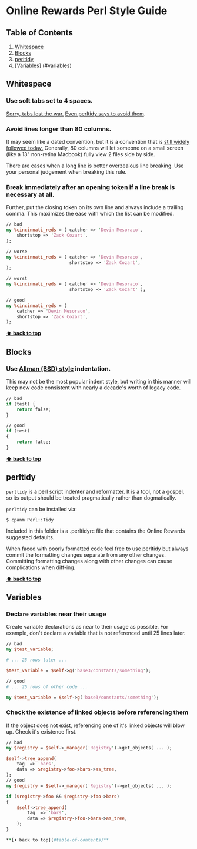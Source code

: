 # Online Rewards Perl Style Guide

## Table of Contents
  1. [Whitespace](#whitespace)
  1. [Blocks](#blocks)
  1. [perltidy](#perltidy)
  1. [Variables] (#variables)

## Whitespace

### Use soft tabs set to 4 spaces.
[Sorry, tabs lost the war.](http://sideeffect.kr/popularconvention) [Even perltidy says to avoid them](http://perltidy.sourceforge.net/perltidy.html#tabs).

### Avoid lines longer than 80 columns.

It may seem like a dated convention, but it is a convention that is [still widely followed today.](http://sideeffect.kr/popularconvention) Generally, 80 columns will let someone on a small screen (like a 13" non-retina Macbook) fully view 2 files side by side.

There are cases when a long line is better overzealous line breaking. Use your personal judgement when breaking this rule.

### Break immediately after an opening token if a line break is necessary at all.

Further, put the closing token on its own line and always include a trailing comma. This maximizes the ease with which the list can be modified.
```perl
// bad
my %cincinnati_reds = ( catcher => 'Devin Mesoraco',
    shortstop => 'Zack Cozart',
);

// worse
my %cincinnati_reds = ( catcher => 'Devin Mesoraco',
                        shortstop => 'Zack Cozart',
);

// worst
my %cincinnati_reds = ( catcher => 'Devin Mesoraco',
                        shortstop => 'Zack Cozart' );

// good
my %cincinnati_reds = (
    catcher => 'Devin Mesoraco',
    shortstop => 'Zack Cozart',
);
```

**[⬆ back to top](#table-of-contents)**

## Blocks

### Use [Allman (BSD) style](https://en.wikipedia.org/wiki/Indent_style#Allman_style) indentation.

This may not be the most popular indent style, but writing in this manner will keep new code consistent with nearly a decade's worth of legacy code.
```perl
// bad
if (test) {
    return false;
}

// good
if (test)
{
    return false;
}
```

**[⬆ back to top](#table-of-contents)**

## perltidy
`perltidy` is a perl script indenter and reformatter. It is a tool, not a gospel, so its output should be treated pragmatically rather than dogmatically.

`perltidy` can be installed via:

```shell
$ cpanm Perl::Tidy
```

Included in this folder is a .perltidyrc file that contains the Online Rewards suggested defaults.

When faced with poorly formatted code feel free to use perltidy but always commit the formatting changes separate from any other changes. Committing formatting changes along with other changes can cause complications when diff-ing.

**[⬆ back to top](#table-of-contents)**

## Variables

### Declare variables near their usage
Create variable declarations as near to their usage as possible.  For example, don't declare a variable that is not referenced until 25 lines later.
```perl
// bad
my $test_variable;

# ... 25 rows later ...

$test_variable = $self->g('base3/constants/something');

// good
# ... 25 rows of other code ...

my $test_variable = $self->g('base3/constants/something');
```

### Check the existence of linked objects before referencing them
If the object does not exist, referencing one of it's linked objects will blow up.  Check it's existence first.
```perl
// bad
my $registry = $self->_manager('Registry')->get_objects( ... );

$self->tree_append(
    tag  => 'bars',
    data => $registry->foo->bars->as_tree,
);
// good
my $registry = $self->_manager('Registry')->get_objects( ... );

if ($registry->foo && $registry->foo->bars)
{
    $self->tree_append(
        tag  => 'bars',
        data => $registry->foo->bars->as_tree,
    );
}

**[⬆ back to top](#table-of-contents)**
